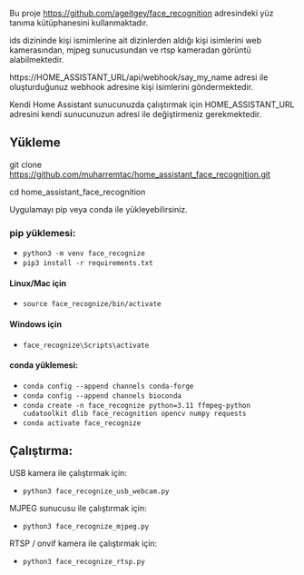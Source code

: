 Bu proje https://github.com/ageitgey/face_recognition adresindeki yüz tanıma kütüphanesini kullanmaktadır.

ids dizininde kişi ismimlerine ait dizinlerden aldığı kişi isimlerini web kamerasından, mjpeg sunucusundan ve rtsp kameradan görüntü alabilmektedir.

https://HOME_ASSISTANT_URL/api/webhook/say_my_name adresi ile oluşturduğunuz webhook adresine kişi isimlerini göndermektedir.

Kendi Home Assistant sunucunuzda çalıştırmak için HOME_ASSISTANT_URL adresini kendi sunucunuzun adresi ile değiştirmeniz gerekmektedir.

## Yükleme

git clone https://github.com/muharremtac/home_assistant_face_recognition.git

cd home_assistant_face_recognition

Uygulamayı pip veya conda ile yükleyebilirsiniz.

### pip yüklemesi:

* `python3 -m venv face_recognize`
* `pip3 install -r requirements.txt`

#### Linux/Mac için
* `source face_recognize/bin/activate`

#### Windows için
* `face_recognize\Scripts\activate`

#### conda yüklemesi:
* `conda config --append channels conda-forge`
* `conda config --append channels bioconda`
* `conda create -n face_recognize python=3.11 ffmpeg-python cudatoolkit dlib face_recognition opencv numpy requests`
* `conda activate face_recognize`

## Çalıştırma:

USB kamera ile çalıştırmak için:
* `python3 face_recognize_usb_webcam.py`

MJPEG sunucusu ile çalıştırmak için:
* `python3 face_recognize_mjpeg.py`

RTSP / onvif kamera ile çalıştırmak için:
* `python3 face_recognize_rtsp.py`
